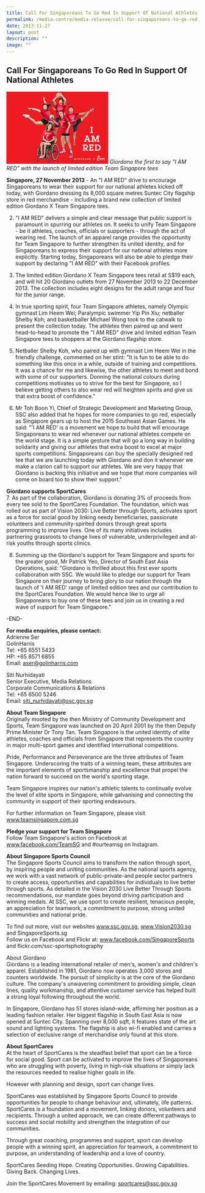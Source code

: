 ```yaml
---
title: Call For Singaporeans To Go Red In Support Of National Athletes
permalink: /media-centre/media-release/call-for-singaporeans-to-go-red-in-support-of-national-athletes/
date: 2013-11-27
layout: post
description: ""
image: ""
---
```

## **Call For Singaporeans To Go Red In Support Of National Athletes**
![](/images/Media%20Centre/Media%20Release/2013/Nov/I%20Am%20Red.jpeg)
*Giordano the first to say "I AM RED" with the launch of limited edition Team Singapore tees*

**Singapore, 27 November 2013** - An "I AM RED" drive to encourage Singaporeans to wear their support for our national athletes kicked off today, with Giordano dressing its 8,000 square metres Suntec City flagship store in red merchandise - including a brand new collection of limited edition Giordano X Team Singapore tees.

2. "I AM RED" delivers a simple and clear message that public support is paramount in spurring our athletes on. It seeks to unify Team Singapore - be it athletes, coaches, officials or supporters - through the act of wearing red. The launch of an apparel range provides the opportunity for Team Singapore to further strengthen its united identity, and for Singaporeans to express their support for our national athletes more explicitly. Starting today, Singaporeans will also be able to pledge their support by declaring "I AM RED" with their Facebook profiles.

3. The limited edition Giordano X Team Singapore tees retail at S$19 each, and will hit 20 Giordano outlets from 27 November 2013 to 22 December 2013. The collection includes eight designs for the adult range and four for the junior range.

4. In true sporting spirit, four Team Singapore athletes, namely Olympic gymnast Lim Heem Wei; Paralympic swimmer Yip Pin Xiu; netballer Shelby Koh; and basketballer Michael Wong took to the catwalk to present the collection today. The athletes then paired up and went head-to-head to promote the "I AM RED" drive and limited edition Team Singapore tees to shoppers at the Giordano flagship store.

5. Netballer Shelby Koh, who paired up with gymnast Lim Heem Wei in the friendly challenge, commented on her stint: "It is fun to be able to do something like this once in a while, outside of training and competitions. It was a chance for me and likewise, the other athletes to meet and bond with some of our supporters. Donning the national colours during competitions motivates us to strive for the best for Singapore, so I believe getting others to also wear red will heighten spirits and give us that extra boost of confidence."

6. Mr Toh Boon Yi, Chief of Strategic Development and Marketing Group, SSC also added that he hopes for more companies to go red, especially as Singapore gears up to host the 2015 Southeast Asian Games. He said: "'I AM RED' is a movement we hope to build that will encourage Singaporeans to wear red whenever our national athletes compete on the world stage. It is a simple gesture that will go a long way in building solidarity and giving our athletes that extra boost to excel at major sports competitions. Singaporeans can buy the specially designed red tee that we are launching today with Giordano and don it whenever we make a clarion call to support our athletes. We are very happy that Giordano is backing this initiative and we hope that more companies will come on board too to show their support."

**Giordano supports SportCares**
<br>
7. As part of the collaboration, Giordano is donating 3% of proceeds from every tee sold to the SportCares Foundation. The foundation, which was rolled out as part of Vision 2030: Live Better through Sports, activates sport as a force for social good by linking needy beneficiaries, passionate volunteers and community-spirited donors through great sports programming to improve lives. One of its many initiatives includes partnering grassroots to change lives of vulnerable, underprivileged and at-risk youths through sports clinics.

8. Summing up the Giordano's support for Team Singapore and sports for the greater good, Mr Patrick Yeo, Director of South East Asia Operations, said: "Giordano is thrilled about this first ever sports collaboration with SSC. We would like to pledge our support for Team Singapore on their journey to bring glory to our nation through the launch of 'I AM RED' range of limited edition tees and our contribution to the SportCares Foundation. We would hence like to urge all Singaporeans to buy one of these tees and join us in creating a red wave of support for Team Singapore."

-END-

**For media enquiries, please contact:**
<br>
Adrienne Ser
<br>GolinHarris
<br>Tel: +65 6551 5433
<br>HP: +65 8571 6855
<br>Email: [aser@golinharris.com](aser@golinharris.com)

Siti Nurhidayati
<br>Senior Executive, Media Relations
<br>Corporate Communications & Relations
<br>Tel: +65 6500 5246
<br>Email: [siti_nurhidayati@ssc.gov.sg](siti_nurhidayati@ssc.gov.sg)

**About Team Singapore**
<br>
Originally mooted by the then Ministry of Community Development and Sports, Team Singapore was launched on 20 April 2001 by the then Deputy Prime Minister Dr Tony Tan. Team Singapore is the united identity of elite athletes, coaches and officials from Singapore that represents the country in major multi-sport games and identified international competitions.

Pride, Performance and Perseverance are the three attributes of Team Singapore. Underscoring the traits of a winning team, these attributes are the important elements of sportsmanship and excellence that propel the nation forward to succeed on the world's sporting stage.

Team Singapore inspires our nation's athletic talents to continually evolve the level of elite sports in Singapore, while galvanising and connecting the community in support of their sporting endeavours.

For further information on Team Singapore, please visit www.teamsingapore.com.sg

**Pledge your support for Team Singapore**
<br>
Follow Team Singapore's action on Facebook at www.facebook.com/TeamSG and #ourteamsg on Instagram.

**About Singapore Sports Council**
<br>
The Singapore Sports Council aims to transform the nation through sport, by inspiring people and uniting communities. As the national sports agency, we work with a vast network of public-private-and people sector partners to create access, opportunities and capabilities for individuals to live better through sports. As detailed in the Vision 2030 Live Better Through Sports recommendations, our mandate goes beyond driving participation and winning medals. At SSC, we use sport to create resilient, tenacious people, an appreciation for teamwork, a commitment to purpose, strong united communities and national pride.

To find out more, visit our websites www.ssc.gov.sg, www.Vision2030.sg and SingaporeSports.sg
<br>
Follow us on Facebook and Flickr at: www.facebook.com/SingaporeSports and flickr.com/ssc-sportsphotography

About Giordano
<br>
Giordano is a leading international retailer of men's, women's and children's apparel. Established in 1981, Giordano now operates 3,000 stores and counters worldwide. The pursuit of simplicity is at the core of the Giordano culture. The company's unwavering commitment to providing simple, clean lines, quality workmanship, and attentive customer service has helped built a strong loyal following throughout the world.

In Singapore, Giordano has 51 stores island-wide, affirming her position as a leading fashion retailer. Her biggest flagship in South East Asia is now opened at Suntec City. Spanning over 8,000 sqft, it features state of the art sound and lighting systems. The flagship is also wi-fi enabled and carries a selection of exclusive range of merchandise only found at this store.

**About SportCares**
<br>
At the heart of SportCares is the steadfast belief that sport can be a force for social good. Sport can be activated to improve the lives of Singaporeans who are struggling with poverty, living in high-risk situations or simply lack the resources needed to realise higher goals in life.

However with planning and design, sport can change lives.

SportCares was established by Singapore Sports Council to provide opportunities for people to change behaviour and, ultimately, life patterns. SportCares is a foundation and a movement, linking donors, volunteers and recipients. Through a united approach, we can create different pathways to success and social mobility and strengthen the integration of our communities.

Through great coaching, programmes and support, sport can develop people with a winning spirit, an appreciation for teamwork, a commitment to purpose, an understanding of leadership and a love of country.

SportCares
Seeding Hope. Creating Opportunities.
Growing Capabilities. Giving Back. Changing Lives.

Join the SportCares Movement by emailing: [sportcares@ssc.gov.sg](sportcares@ssc.gov.sg)